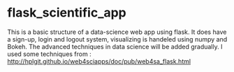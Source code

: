 # flask_scientific_app
This is a basic structure of a data-science web app using flask.
It does have a sign-up, login and logout system, visualizing is handeled using numpy and Bokeh.
The advanced techniques in data science will be added gradually.
I used some techniques from : http://hplgit.github.io/web4sciapps/doc/pub/web4sa_flask.html
